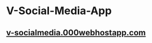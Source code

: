 # V-Social-Media-App
## <a href="http://v-socialmedia.000webhostapp.com/" target="_blank"> v-socialmedia.000webhostapp.com </a>
